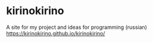 # kirinokirino
A site for my project and ideas for programming (russian)
https://kirinokirino.github.io/kirinokirino/
